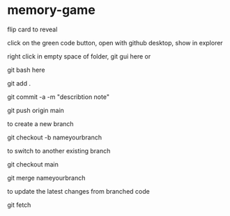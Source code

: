 # memory-game
 flip card to reveal

click on the green code button, open with github desktop, show in explorer

right click in empty space of folder, git gui here or 


git bash here

git add .

git commit -a -m "describtion note"

git push origin main


to create a new branch

git checkout -b nameyourbranch


to switch to another existing branch

git checkout main

git merge nameyourbranch


to update the latest changes from branched code

git fetch

